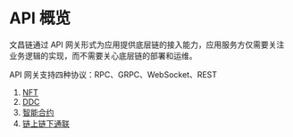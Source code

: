 <!--
order: 1
-->
# API 概览

文昌链通过 API 网关形式为应用提供底层链的接入能力，应用服务方仅需要关注业务逻辑的实现，而不需要关心底层链的部署和运维。

API 网关支持四种协议：RPC、GRPC、WebSocket、REST

1. [NFT](https://apis.wenchang.bianjie.ai/docs)
2. [DDC](https://ddc.bsnbase.com/static/tmpFile/bzsc)
3. [智能合约](./contract.md)
4. [链上链下通联](./iService.md)
